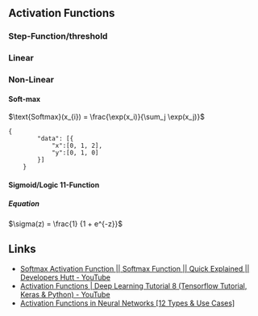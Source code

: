 
## Activation Functions

### Step-Function/threshold 
### Linear

### Non-Linear
#### Soft-max
  $\text{Softmax}(x_{i}) = \frac{\exp(x_i)}{\sum_j \exp(x_j)}$
  
```plotly
{
        "data": [{
            "x":[0, 1, 2],
            "y":[0, 1, 0]
        }]
    }
```

#### Sigmoid/Logic  11-Function
##### Equation 
$\sigma(z) = \frac{1} {1 + e^{-z}}$

## Links
-  [Softmax Activation Function || Softmax Function || Quick Explained || Developers Hutt - YouTube](https://www.youtube.com/watch?v=8ah-qhvaQqU&t=12s) 
- [Activation Functions | Deep Learning Tutorial 8 (Tensorflow Tutorial, Keras & Python) - YouTube](https://www.youtube.com/watch?v=icZItWxw7AI)
- [Activation Functions in Neural Networks [12 Types & Use Cases]](https://www.v7labs.com/blog/neural-networks-activation-functions)
